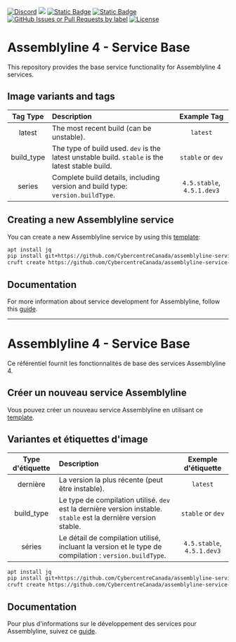 [![Discord](https://img.shields.io/badge/chat-on%20discord-7289da.svg?sanitize=true)](https://discord.gg/GUAy9wErNu)
[![](https://img.shields.io/discord/908084610158714900)](https://discord.gg/GUAy9wErNu)
[![Static Badge](https://img.shields.io/badge/github-assemblyline-blue?logo=github)](https://github.com/CybercentreCanada/assemblyline)
[![Static Badge](https://img.shields.io/badge/github-assemblyline--v4--service-blue?logo=github)](https://github.com/CybercentreCanada/assemblyline-v4-service)
[![GitHub Issues or Pull Requests by label](https://img.shields.io/github/issues/CybercentreCanada/assemblyline/service-base)](https://github.com/CybercentreCanada/assemblyline/issues?q=is:issue+is:open+label:service-base)
[![License](https://img.shields.io/github/license/CybercentreCanada/assemblyline-v4-service)](./LICENCE.md)

# Assemblyline 4 - Service Base

This repository provides the base service functionality for Assemblyline 4 services.

## Image variants and tags

| **Tag Type** | **Description**                                                                                  |      **Example Tag**       |
| :----------: | :----------------------------------------------------------------------------------------------- | :------------------------: |
|    latest    | The most recent build (can be unstable).                                                         |          `latest`          |
|  build_type  | The type of build used. `dev` is the latest unstable build. `stable` is the latest stable build. |     `stable` or `dev`      |
|    series    | Complete build details, including version and build type: `version.buildType`.                   | `4.5.stable`, `4.5.1.dev3` |

## Creating a new Assemblyline service

You can create a new Assemblyline service by using this [template](https://github.com/CybercentreCanada/assemblyline-service-template):

```bash
apt install jq
pip install git+https://github.com/CybercentreCanada/assemblyline-service-template.git
cruft create https://github.com/CybercentreCanada/assemblyline-service-template.git
```

## Documentation

For more information about service development for Assemblyline, follow this [guide](https://cybercentrecanada.github.io/assemblyline4_docs/developer_manual/services/developing_an_assemblyline_service/).

---

# Assemblyline 4 - Service Base

Ce référentiel fournit les fonctionnalités de base des services Assemblyline 4.

## Créer un nouveau service Assemblyline

Vous pouvez créer un nouveau service Assemblyline en utilisant ce [template](https://github.com/CybercentreCanada/assemblyline-service-template).

## Variantes et étiquettes d'image

| **Type d'étiquette** | **Description**                                                                                                  |  **Exemple d'étiquette**   |
| :------------------: | :--------------------------------------------------------------------------------------------------------------- | :------------------------: |
|       dernière       | La version la plus récente (peut être instable).                                                                 |          `latest`          |
|      build_type      | Le type de compilation utilisé. `dev` est la dernière version instable. `stable` est la dernière version stable. |     `stable` or `dev`      |
|        séries        | Le détail de compilation utilisé, incluant la version et le type de compilation : `version.buildType`.           | `4.5.stable`, `4.5.1.dev3` |

```bash
apt install jq
pip install git+https://github.com/CybercentreCanada/assemblyline-service-template.git
cruft create https://github.com/CybercentreCanada/assemblyline-service-template.git
```

## Documentation

Pour plus d'informations sur le développement des services pour Assemblyline, suivez ce [guide](https://cybercentrecanada.github.io/assemblyline4_docs/developer_manual/services/developing_an_assemblyline_service/).

